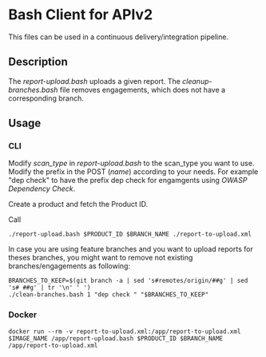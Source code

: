 # Bash Client for APIv2
This files can be used in a continuous delivery/integration pipeline.

## Description
The _report-upload.bash_ uploads a given report.
The _cleanup-branches.bash_ file removes engagements, which does not have a corresponding branch.

## Usage
### CLI
Modify _scan_type_ in _report-upload.bash_ to the scan_type you want to use.
Modify the prefix in the POST (_name_) according to your needs. For example "dep check" to have the prefix dep check for engamgents using _OWASP Dependency Check_.

Create a product and fetch the Product ID.

Call 
```
./report-upload.bash $PRODUCT_ID $BRANCH_NAME ./report-to-upload.xml
```

In case you are using feature branches and you want to upload reports for theses branches, you might want to remove not existing branches/engagements as following:
```
BRANCHES_TO_KEEP=$(git branch -a | sed 's#remotes/origin/##g' | sed 's# ##g' | tr '\n' ' ')
./clean-branches.bash 1 "dep check " "$BRANCHES_TO_KEEP"
```

### Docker
```
docker run --rm -v report-to-upload.xml:/app/report-to-upload.xml $IMAGE_NAME /app/report-upload.bash $PRODUCT_ID $BRANCH_NAME /app/report-to-upload.xml
```
